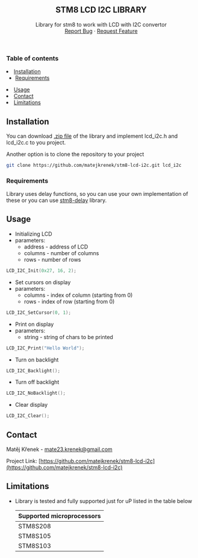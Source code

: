 <a name="readme-top"></a>

<div align="center">
  <h2 align="center">STM8 LCD I2C LIBRARY</h2>

  <p align="center">
    Library for stm8 to work with LCD with I2C convertor
    <br />
    <a href="https://github.com/matejkrenek/stm8-lcd-i2c/issues">Report Bug</a>
    ·
    <a href="https://github.com/matejkrenek/stm8-lcd-i2c/issues">Request Feature</a>
  </p>
</div>

<br/>

<!-- TABLE OF CONTENTS -->
### Table of contents
  <li>
    <a href="#installation">Installation</a>
    <ul>
      <li><a href="#requirements">Requirements</a></li>
    </ul>
  </li>
  <li><a href="#usage">Usage</a></li>
  <li><a href="#contact">Contact</a></li>
  <li><a href="#limitations">Limitations</a></li>

<!-- INSTALLATION -->
## Installation

You can download [.zip file](/matejkrenek/stm8-lcd-i2c/archive/refs/heads/master.zip) of the library and implement lcd_i2c.h and lcd_i2c.c to you project.

Another option is to clone the repository to your project

 ```sh
 git clone https://github.com/matejkrenek/stm8-lcd-i2c.git lcd_i2c
 ```
   
### Requirements

Library uses delay functions, so you can use your own implementation of these or you can use [stm8-delay](https://github.com/matejkrenek/stm8-delay) library.

<!-- USAGE EXAMPLES -->
## Usage
 - Initializing LCD
 - parameters:
    - address - address of LCD
    - columns - number of columns
    - rows - number of rows
 ```c
 LCD_I2C_Init(0x27, 16, 2);
 ```
 - Set cursors on display
 - parameters:
    - columns - index of column (starting from 0)
    - rows - index of row (starting from 0)
 ```c
 LCD_I2C_SetCursor(0, 1);
 ```
 - Print on display
 - parameters:
    - string - string of chars to be printed
 ```c
 LCD_I2C_Print("Hello World");
 ```
 - Turn on backlight
 ```c
 LCD_I2C_Backlight();
 ```
- Turn off backlight
 ```c
 LCD_I2C_NoBacklight();
 ```
- Clear display
 ```c
 LCD_I2C_Clear();
 ```

<!-- CONTACT -->
## Contact

Matěj Křenek - [mate23.krenek@gmail.com](mailto:mate23.krenek@gmail.com)

Project Link: [https://github.com/matejkrenek/stm8-lcd-i2c](https://github.com/matejkrenek/stm8-lcd-i2c)

<!-- LIMITATIONS -->
## Limitations

- Library is tested and fully supported just for uP listed in the table below

  | Supported microprocessors |
  | ------------------------- |
  | STM8S208                  |
  | STM8S105                  |
  | STM8S103                  |
